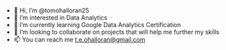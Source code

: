 - 👋 Hi, I’m @tomohalloran25
- 👀 I’m interested in Data Analytics
- 🌱 I’m currently learning Google Data Analytics Certification
- 💞️ I’m looking to collaborate on projects that will help me further my skills
- 📫 You can reach me t.e.ohalloran@gmail.com

<!---
tomohalloran25/tomohalloran25 is a ✨ special ✨ repository because its `README.md` (this file) appears on your GitHub profile.
You can click the Preview link to take a look at your changes.
--->
